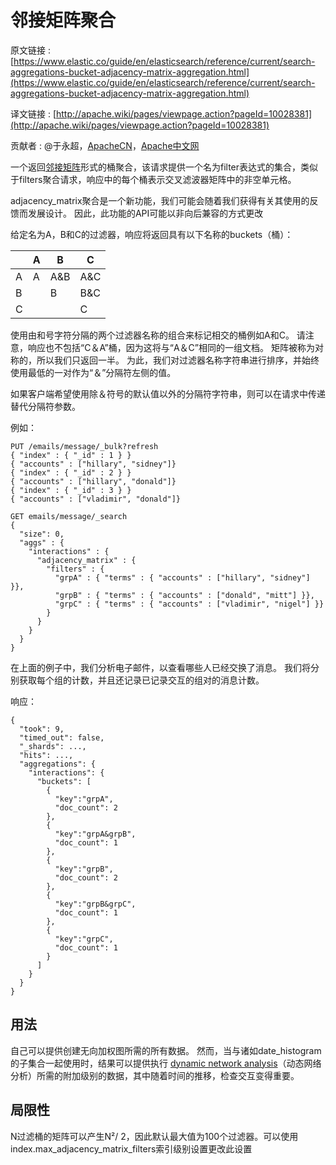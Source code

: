 # 邻接矩阵聚合

原文链接 : [https://www.elastic.co/guide/en/elasticsearch/reference/current/search-aggregations-bucket-adjacency-matrix-aggregation.html](https://www.elastic.co/guide/en/elasticsearch/reference/current/search-aggregations-bucket-adjacency-matrix-aggregation.html)

译文链接 : [http://apache.wiki/pages/viewpage.action?pageId=10028381](http://apache.wiki/pages/viewpage.action?pageId=10028381)

贡献者 : @于永超，[ApacheCN](/display/~apachecn)，[Apache中文网](/display/~apachechina)

一个返回[邻接矩阵](https://en.wikipedia.org/wiki/Adjacency_matrix)形式的桶聚合，该请求提供一个名为filter表达式的集合，类似于filters聚合请求，响应中的每个桶表示交叉滤波器矩阵中的非空单元格。

adjacency_matrix聚合是一个新功能，我们可能会随着我们获得有关其使用的反馈而发展设计。 因此，此功能的API可能以非向后兼容的方式更改

给定名为A，B和C的过滤器，响应将返回具有以下名称的buckets（桶）：

|   | A | B | C |
| --- | --- | --- | --- |
| A | A | A&B | A&C |
| B |   | B | B&C |
| C |   |   | C |

使用由和号字符分隔的两个过滤器名称的组合来标记相交的桶例如A和C。 请注意，响应也不包括“C＆A”桶，因为这将与“A＆C”相同的一组文档。 矩阵被称为对称的，所以我们只返回一半。 为此，我们对过滤器名称字符串进行排序，并始终使用最低的一对作为“＆”分隔符左侧的值。

如果客户端希望使用除＆符号的默认值以外的分隔符字符串，则可以在请求中传递替代分隔符参数。

例如：

```
PUT /emails/message/_bulk?refresh
{ "index" : { "_id" : 1 } }
{ "accounts" : ["hillary", "sidney"]}
{ "index" : { "_id" : 2 } }
{ "accounts" : ["hillary", "donald"]}
{ "index" : { "_id" : 3 } }
{ "accounts" : ["vladimir", "donald"]}

GET emails/message/_search
{
  "size": 0,
  "aggs" : {
    "interactions" : {
      "adjacency_matrix" : {
        "filters" : {
          "grpA" : { "terms" : { "accounts" : ["hillary", "sidney"] }},
          "grpB" : { "terms" : { "accounts" : ["donald", "mitt"] }},
          "grpC" : { "terms" : { "accounts" : ["vladimir", "nigel"] }}
        }
      }
    }
  }
}

```

在上面的例子中，我们分析电子邮件，以查看哪些人已经交换了消息。 我们将分别获取每个组的计数，并且还记录已记录交互的组对的消息计数。

响应：

```
{
  "took": 9,
  "timed_out": false,
  "_shards": ...,
  "hits": ...,
  "aggregations": {
    "interactions": {
      "buckets": [
        {
          "key":"grpA",
          "doc_count": 2
        },
        {
          "key":"grpA&grpB",
          "doc_count": 1
        },
        {
          "key":"grpB",
          "doc_count": 2
        },
        {
          "key":"grpB&grpC",
          "doc_count": 1
        },
        {
          "key":"grpC",
          "doc_count": 1
        }
      ]
    }
  }
}
```

## 用法

自己可以提供创建无向加权图所需的所有数据。 然而，当与诸如date_histogram的子集合一起使用时，结果可以提供执行 [dynamic network analysis](https://en.wikipedia.org/wiki/Dynamic_network_analysis)（动态网络分析）所需的附加级别的数据，其中随着时间的推移，检查交互变得重要。

## 局限性

N过滤桶的矩阵可以产生N²/ 2，因此默认最大值为100个过滤器。可以使用index.max_adjacency_matrix_filters索引级别设置更改此设置